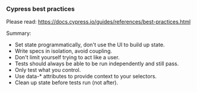 ### Cypress best practices

Please read:
https://docs.cypress.io/guides/references/best-practices.html

Summary:
- Set state programmatically, don't use the UI to build up state.
- Write specs in isolation, avoid coupling.
- Don't limit yourself trying to act like a user.
- Tests should always be able to be run independently and still pass.
- Only test what you control.
- Use data-* attributes to provide context to your selectors.
- Clean up state before tests run (not after).
